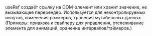 useRef создаёт ссылку на DOM-элемент или хранит значение, не вызывающее перерендер. Используется для неконтролируемых инпутов, изменения размеров, хранения мутабельных данных. (Примеры: привязка к свайперу для управления, отслеживание элемента для анимаций, хранение интервалов/таймеров.)